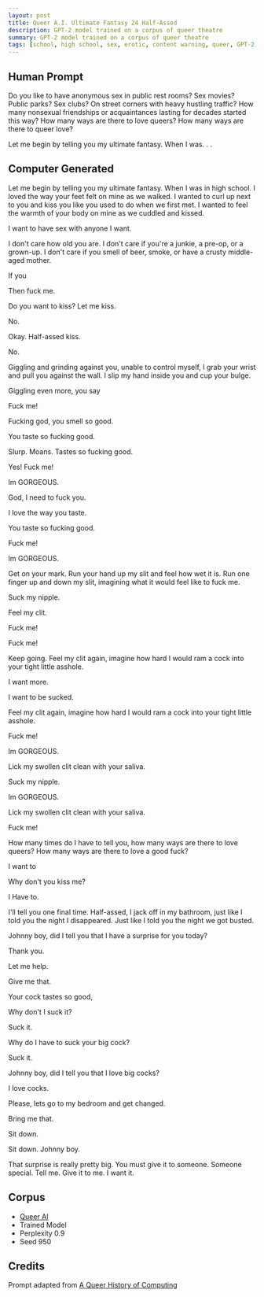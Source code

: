 ```yaml
---
layout: post
title: Queer A.I. Ultimate Fantasy 24 Half-Assed
description: GPT-2 model trained on a corpus of queer theatre
summary: GPT-2 model trained on a corpus of queer theatre
tags: [school, high school, sex, erotic, content warning, queer, GPT-2, RunwayML]
---
```


## Human Prompt

Do you like to have anonymous sex in public rest rooms? Sex movies? Public parks? Sex clubs? On street corners with heavy hustling traffic? How many nonsexual friendships or acquaintances lasting for decades started this way? How many ways are there to love queers? How many ways are there to queer love?

Let me begin by telling you my ultimate fantasy. When I was. . .

## Computer Generated

Let me begin by telling you my ultimate fantasy. When I was in high school. I loved the way your feet felt on mine as we walked. I wanted to curl up next to you and kiss you like you used to do when we first met. I wanted to feel the warmth of your body on mine as we cuddled and kissed.

I want to have sex with anyone I want.

I don't care how old you are. I don't care if you're a junkie, a pre-op, or a grown-up. I don't care if you smell of beer, smoke, or have a crusty middle-aged mother.

If you

Then fuck me.

Do you want to kiss? Let me kiss.

No.

Okay. Half-assed kiss.

No.

Giggling and grinding against you, unable to control myself, I grab your wrist and pull you against the wall. I slip my hand inside you and cup your bulge.

Giggling even more, you say

Fuck me!

Fucking god, you smell so good.

You taste so fucking good.

Slurp. Moans. Tastes so fucking good.

Yes! Fuck me!

Im GORGEOUS.

God, I need to fuck you.

I love the way you taste.

You taste so fucking good.

Fuck me!

Im GORGEOUS.

Get on your mark. Run your hand up my slit and feel how wet it is. Run one finger up and down my slit, imagining what it would feel like to fuck me.

Suck my nipple.

Feel my clit.

Fuck me!

Fuck me!

Keep going. Feel my clit again, imagine how hard I would ram a cock into your tight little asshole.

I want more.

I want to be sucked.

Feel my clit again, imagine how hard I would ram a cock into your tight little asshole.

Fuck me!

Im GORGEOUS.

Lick my swollen clit clean with your saliva.

Suck my nipple.

Im GORGEOUS.

Lick my swollen clit clean with your saliva.

Fuck me!

How many times do I have to tell you, how many ways are there to love queers? How many ways are there to love a good fuck?

I want to

Why don't you kiss me?

I Have to.

I'll tell you one final time. Half-assed, I jack off in my bathroom, just like I told you the night I disappeared. Just like I told you the night we got busted.

Johnny boy, did I tell you that I have a surprise for you today?

Thank you.

Let me help.

Give me that.

Your cock tastes so good,

Why don't I suck it?

Suck it.

Why do I have to suck your big cock?

Suck it.

Johnny boy, did I tell you that I love big cocks?

I love cocks.

Please, lets go to my bedroom and get changed.

Bring me that.

Sit down.

Sit down. Johnny boy.

That surprise is really pretty big. You must give it to someone. Someone special. Tell me. Give it to me. I want it.


## Corpus

- [Queer AI](/queerai)
- Trained Model
- Perplexity 0.9
- Seed 950

## Credits

Prompt adapted from [A Queer History of Computing](https://rhizome.org/editorial/2013/feb/19/queer-computing-1/)
